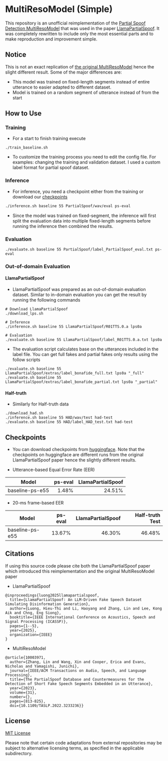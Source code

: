 # MultiResoModel (Simple)

This repository is an unofficial reimplementation of the [Partial Spoof Detection MultiResoModel](https://ieeexplore.ieee.org/document/10003971) that was used in the paper [LlamaPartialSpoof](https://arxiv.org/abs/2409.14743). It was completely rewritten to include only the most essential parts and to make reproduction and improvement simple.

## Notice
This is not an exact replication of [the original MultiResoModel](https://github.com/nii-yamagishilab/PartialSpoof/tree/main/03multireso) hence the slight different result. Some of the major differences are:
- This model was trained on fixed-length segments instead of entire utterance to easier adapted to different dataset.
- Model is trained on a random segment of utterance instead of from the start

## How to Use
### Training
- For a start to finish training execute
```
./train_baseline.sh
```
- To customize the training process you need to edit the config file. For examples: changing the training and validation dataset. I used a custom label format for partial spoof dataset.

### Inference
- For inference, you need a checkpoint either from the training or download our [checkpoints](#Checkpoint)
```bash
./inference.sh baseline 55 PartialSpoof/wav/eval ps-eval
```
- Since the model was trained on fixed-segment, the inference will first split the evaluation data into multiple fixed-length segments before running the inference then combined the results.

### Evaluation
```
./evaluate.sh baseline 55 PartialSpoof/label_PartialSpoof_eval.txt ps-eval
```

### Out-of-domain Evaluation
#### LlamaPartialSpoof
- LlamaPartialSpoof was prepared as an out-of-domain evaluation dataset. Similar to in-domain evaluation you can get the result by running the following commands
```
# Download LlamaPartialSpoof
./download_lps.sh

# Inference
./inference.sh baseline 55 LlamaPartialSpoof/R01TTS.0.a lps0a

# Evaluation
./evaluate.sh baseline 55 LlamaPartialSpoof/label_R01TTS.0.a.txt lps0a

```
- The evaluation script calculates base on the utterances included in the label file. You can get full fakes and partial fakes only results using the follow scripts
```
./evaluate.sh baseline 55 LlamaPartialSpoof/extras/label_bonafide_full.txt lps0a "_full"
./evaluate.sh baseline 55 LlamaPartialSpoof/extras/label_bonafide_partial.txt lps0a "_partial"

```

#### Half-truth
- Similarly for Half-truth data
```
./download_had.sh
./inference.sh baseline 55 HAD/wav/test had-test
./evaluate.sh baseline 55 HAD/label_HAD_test.txt had-test
```


## Checkpoints
- You can download checkpoints from [huggingface](https://huggingface.co/hieuthi/MultiResoModel-Simple-ckpts). Note that the checkpoints on huggingface are different runs from the original LlamaPartialSpoof paper hence the slightly different results.

- Utterance-based Equal Error Rate (EER)

|           Model | ps-eval | LlamaPartialSpoof |
|-----------------|--------:|------------------:|
| baseline-ps-e55 |   1.48% |            24.51% |

- 20-ms frame-based EER

|           Model | ps-eval | LlamaPartialSpoof | Half-truth Test |
|-----------------|---------|------------------:|----------------:|
| baseline-ps-e55 |  13.67% |           46.30%  |          46.48% |

## Citations
If using this source code please cite both the LlamaPartialSpoof paper which introduced this reimplementation and the original MultiResoModel paper
- LlamaPartialSpoof
```
@inproceedings{luong2025llamapartialspoof,
  title={LlamaPartialSpoof: An LLM-Driven Fake Speech Dataset Simulating Disinformation Generation},
  author={Luong, Hieu-Thi and Li, Haoyang and Zhang, Lin and Lee, Kong Aik and Chng, Eng Siong},
  booktitle={IEEE International Conference on Acoustics, Speech and Signal Processing (ICASSP)},
  pages={1--5},
  year={2025},
  organization={IEEE}
}
```

- MultiResoModel
```
@article{10003971,
  author={Zhang, Lin and Wang, Xin and Cooper, Erica and Evans, Nicholas and Yamagishi, Junichi},
  journal={IEEE/ACM Transactions on Audio, Speech, and Language Processing}, 
  title={The PartialSpoof Database and Countermeasures for the Detection of Short Fake Speech Segments Embedded in an Utterance}, 
  year={2023},
  volume={31},
  number={},
  pages={813-825},
  doi={10.1109/TASLP.2022.3233236}}
```

## License

[MIT License](LICENSE)

Please note that certain code adaptations from external repositories may be subject to alternative licensing terms, as specified in the applicable subdirectory.
